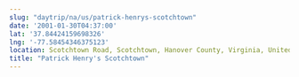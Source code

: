 ```yaml
---
slug: "daytrip/na/us/patrick-henrys-scotchtown"
date: '2001-01-30T04:37:00'
lat: '37.84424159698326'
lng: '-77.58454346375123'
location: Scotchtown Road, Scotchtown, Hanover County, Virginia, United States
title: "Patrick Henry's Scotchtown"
---
```



